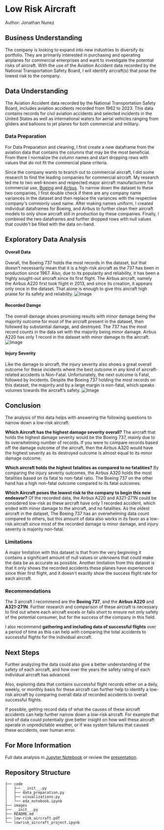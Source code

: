 # Low Risk Aircraft
Author: Jonathan Nunez

## Business Understanding

The company is looking to expand into new industries to diversify its portfolio. They are primarily interested in purchasing and operating airplanes for commercial enterprises and want to investigate the potential risks of aircraft. With the use of the Aviation Accident data recorded by the National Transportation Safety Board, I will identify aircraft(s) that pose the lowest risk to the company.

## Data Understanding

The Aviation Accident data recorded by the National Transportation Safety Board, includes aviation accidents recorded from 1962 to 2023. This data contains records for civil aviation accidents and selected incidents in the United States as well as international waters for aerial vehicles ranging from gliders and balloons to jet planes for both commercial and military.

### Data Preparation

For Data Preparation and cleaning, I first create a new dataframe from the aviation data that contains the columns that may be the most beneficial. From there I normalize the column names and start dropping rows with values that do not fit the commercial plane criteria. 

Since the company wants to branch out to commercial aircraft, I did some research to find the leading companies for commercial aircraft. My research led me to two well-known and respected major aircraft manufacturers for commercial use, [Boeing](https://www.boeing.com/ 'Boeing website') and [Airbus](https://www.airbus.com/en 'Airbus Website'). To narrow down the dataset to these two companies, I first double check if there are any company name variances in the dataset and then replace the variances with the respective company's commonly used name. After making names uniform, I created individual dataframes for Boeing, and Airbus to further clean their aircraft models to only show aircraft still in production by these companies. Finally, I combined the two dataframes and further dropped rows with null values that couldn't be filled with the data on-hand.


## Exploratory Data Analysis

#### Overall Data

Overall, the Boeing 737 holds the most records in the dataset, but that doesn’t necessarily mean that it is a high-risk aircraft as the 737 has been in production since 1967. Also, due to its popularity and reliability, it has been a highly sought-out aircraft since its first flight. The Airbus aircraft, namely the Airbus A220 first took flight in 2013, and since its creation, it appears only once in the dataset. That alone is enough to give this aircraft high praise for its safety and reliability.
![Image](https://github.com/user-attachments/assets/2457ebb5-8ffa-4058-a336-7cb44d08afd6)

#### Recorded Damge

The overall damage shows promising results with minor damage being the majority outcome for most of the aircraft present in the dataset, then followed by substantial damage, and destroyed. The 737 has the most record counts in the data set with the majority being minor damage. Airbus A220 has only 1 record in the dataset with minor damage to the aircraft.
![Image](https://github.com/user-attachments/assets/e8588d86-036f-4c5f-8e9c-b9f8d24b1f2a)

#### Injury Severity

Like the damage to aircraft, the injury severity also shows a great overall outcome for these incidents where the best outcome in any kind of aircraft-related accidents is Non-Fatal. Unfortunately, the next outcome is Fatal, followed by Incidents. Despite the Boeing 737 holding the most records on this dataset, the majority and by a large margin is non-fatal, which speaks volumes towards the aircraft’s safety.
![Image](https://github.com/user-attachments/assets/de0748bf-5adc-4e9c-b428-d0fa5830444f)

## Conclusion

The analysis of this data helps with answering the following questions to narrow down a low-risk aircraft.

**Which Aircraft has the highest damage severity overall?** 
The aircraft that holds the highest damage severity would be the Boeing 737, mainly due to its overwhelming number of records. If you were to compare records based off the damage outcome of the aircraft, then the Airbus A320 would have the highest severity as its destroyed outcome is almost equal to its minor damage outcome.

**Which aircraft holds the highest fatalities as compared to no fatalities?** 
By comparing the injury severity outcomes, the Airbus A320 holds the most fatalities based on its fatal to non-fatal ratio. The Boeing 737 on the other hand has a high non-fatal outcome compared to its fatal outcomes.

**Which Aircraft poses the lowest risk to the company to begin this new endeavor?** 
Of the recorded data, the Airbus A220 and A321-271N could be considered low-risk as these aircraft have only 1 recorded accident, which ended with minor damage to the aircraft, and no fatalities. As the oldest aircraft in the dataset, The Boeing 737 has an overwhelming data count compared to others, but this amount of data also works in its favor as a low-risk aircraft since most of the recorded damage is minor damage, and injury severity is majority non-fatal.

### Limitations

A major limitation with this dataset is that from the very beginning it contains a significant amount of null values or unknowns that could make the data be as accurate as possible. Another limitation from this dataset is that it only shows the recorded accidents these planes have experienced since thier first flight, and it doesn't exactly show the success flight rate for each aircraft.

### Recommendations

The 3 aircraft I recommend are the **Boeing 737**, and the **Airbus A220** and **A321-271N**. Further research and comparison of these aircraft is necessary to find out where each aircraft excels or falls short to ensure not only safety of the potential consumer, but for the success of the company in this field. 

I also recommend **gathering and including data of successful flights** over a period of time as this can help with comparing the total accidents to successful flights for the individual aircraft.

## Next Steps

Further analyzing the data could also give a better understanding of the safety of each aircraft, and how over the years the safety rating of each individual aircraft has advanced.

Also, exploring data that contains successful flight records either on a daily, weekly, or monthly basis for these aircraft can further help to identify a low-risk aircraft by comparing overall data of recorded accidents to overall successful flights.

If possible, getting record data of what the causes of these aircraft accidents can help further narrow down a low-risk aircraft. For example that kind of data could potentially give better insight on how well these aircraft operate in unpredictable weather, or if was system failures that caused these accidents, over human error.

## For More Information
Full data analysis in [Jupyter Notebook](https://github.com/JohnNun/lowrisk_aircraft_project/blob/main/lowrisk_aircraft_project_notebook.ipynb "Low-risk Aircraft Notebook") or review the [presentation](https://github.com/JohnNun/lowrisk_aircraft_project/blob/main/low-risk_aircraft_presentation.pdf "Low-risk Aircraft Presentation").

## Repository Structure
```
├── code
│   ├── __init__.py
│   ├── data_preparation.py
│   ├── visualizations.py
│   └── eda_notebook.ipynb
├── images
├── __init__.py
├── README.md
├── low-risk_aircraft.pdf
└── lowrisk_aircraft_project.ipynb
```

